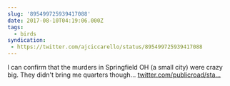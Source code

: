 ```yaml
---
slug: '895499725939417088'
date: 2017-08-10T04:19:06.000Z
tags:
  - birds
syndication:
 - https://twitter.com/ajciccarello/status/895499725939417088
---
```


I can confirm that the murders in Springfield OH (a small city) were crazy big. They didn't bring me quarters though... [twitter.com/publicroad/sta…](https://twitter.com/publicroad/status/894930852005765120)
